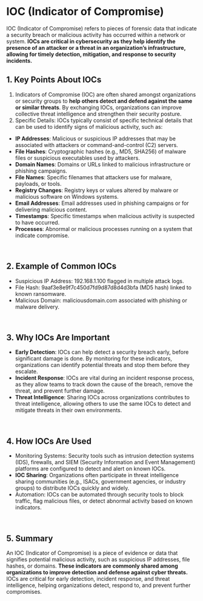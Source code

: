 <br>

# IOC (Indicator of Compromise)
IOC (Indicator of Compromise) refers to pieces of forensic data that indicate a security breach or malicious activity has occurred within a network or system. **IOCs are critical in cybersecurity as they help identify the presence of an attacker or a threat in an organization’s infrastructure, allowing for timely detection, mitigation, and response to security incidents.**

## 1. Key Points About IOCs
1. Indicators of Compromise (IOC) are often shared amongst organizations or security groups to **help others detect and defend against the same or similar threats**. By exchanging IOCs, organizations can improve collective threat intelligence and strengthen their security posture.
2. Specific Details: IOCs typically consist of specific technical details that can be used to identify signs of malicious activity, such as:
  - **IP Addresses**: Malicious or suspicious IP addresses that may be associated with attackers or command-and-control (C2) servers.
  - **File Hashes**: Cryptographic hashes (e.g., MD5, SHA256) of malware files or suspicious executables used by attackers.
  - **Domain Names**: Domains or URLs linked to malicious infrastructure or phishing campaigns.
  - **File Names**: Specific filenames that attackers use for malware, payloads, or tools.
  - **Registry Changes**: Registry keys or values altered by malware or malicious software on Windows systems.
  - **Email Addresses**: Email addresses used in phishing campaigns or for delivering malicious content.
  - **Timestamps**: Specific timestamps when malicious activity is suspected to have occurred.
  - **Processes**: Abnormal or malicious processes running on a system that indicate compromise.  
<br>

## 2. Example of Common IOCs
  - Suspicious IP Address: 192.168.1.100 flagged in multiple attack logs.
  - File Hash: 9aaf3e8e9f7c450d7fd9d87d8d4d3bfa (MD5 hash) linked to known ransomware.
  - Malicious Domain: maliciousdomain.com associated with phishing or malware delivery.  
<br>

## 3. Why IOCs Are Important
  - **Early Detection**: IOCs can help detect a security breach early, before significant damage is done. By monitoring for these indicators, organizations can identify potential threats and stop them before they escalate.
  - **Incident Response**: IOCs are vital during an incident response process, as they allow teams to track down the cause of the breach, remove the threat, and prevent further damage.
  - **Threat Intelligence**: Sharing IOCs across organizations contributes to threat intelligence, allowing others to use the same IOCs to detect and mitigate threats in their own environments.  
<br>

## 4. How IOCs Are Used
  - Monitoring Systems: Security tools such as intrusion detection systems (IDS), firewalls, and SIEM (Security Information and Event Management) platforms are configured to detect and alert on known IOCs.
  - **IOC Sharing**: Organizations often participate in threat intelligence sharing communities (e.g., ISACs, government agencies, or industry groups) to distribute IOCs quickly and widely.
  - Automation: IOCs can be automated through security tools to block traffic, flag malicious files, or detect abnormal activity based on known indicators.  
<br>

## 5. Summary
An IOC (Indicator of Compromise) is a piece of evidence or data that signifies potential malicious activity, such as suspicious IP addresses, file hashes, or domains. **These indicators are commonly shared among organizations to improve detection and defense against cyber threats.** IOCs are critical for early detection, incident response, and threat intelligence, helping organizations detect, respond to, and prevent further compromises.  
<br>